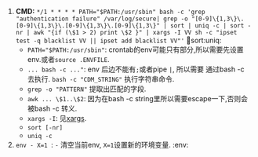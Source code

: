 1. **CMD:** `*/1 * * * * PATH="$PATH:/usr/sbin" bash -c 'grep "authentication failure" /var/log/secure| grep -o "[0-9]\{1,3\}\.[0-9]\{1,3\}\.[0-9]\{1,3\}\.[0-9]\{1,3\}" | sort | uniq -c | sort -nr | awk "{if (\$1 > 2) print \$2 }" | xargs -I VV sh -c "ipset test -q blacklist VV || ipset add blacklist VV"'`  :shell:sort:uniq:
	* `PATH="$PATH:/usr/sbin"`: crontab的env可能只有部分,所以需要先设置env.或者`source .ENVFILE`.
	* `... bash -c ..."`: env 后边不能有`;`或者pipe `|`, 所以需要 通过bash -c 去执行. `bash -c "CDM_STRING"` 执行字符串命令.
	* `grep -o "PATTERN"` 提取出匹配的字段.
	* `awk ... \$1..\$2`: 因为在bash -c string里所以需要escape一下,否则会被bash -c 转义.
	* `xargs -I`: 见[xargs](../bash.md#xargs).
	* `sort [-nr]`
	* `uniq -c`
2. `env - X=1 `: `-` 清空当前env, `X=1`设置新的环境变量. :env:  
